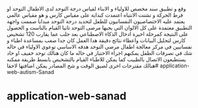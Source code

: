 وقع و تطبيق سند مخصص للاولياء و الابناء لقياس درجة التوحد لدى الاطفال التوحد او فرط الحركة و تشتت الانتباه اعتمدت كبداية على مقياس كارس و هو مقياس عالمي يعتمد عليه الاختصاصيون النفسانيون للطفل لتحديد درجة التوحد مبدايا صممت واجهة التطبيق معتمدة على كل الالوان التي يحبها مرضى التوحد تانيا القيام بالتاست و الحصول على النتيجة كمرحلة اخيرة ادخال الذكاء الاصطناعي بعد جلب عما يقارب 120 تشخيص كارس لتحليل البيانات واعطاء نتائج دقيقة هدا العمل كان جدا صعب بمساعدة اطباء و نفسانيين في مركز معالجة اطفال مرضي التوحد هدفه الاساسي توعوي الاولياء في حاله شك في تصرفات الطفل يمكنهم اجراء الاختبار في حاله ما كان هنالك توحد خفيف او حاد يستطيعون الاتصال بالطبيب كما يمكن للاطباء القيام بالتشخيص بابسط طريقة ممكنه هنالك مقترحات اخرى لضيق الوقت و شح المصادر يمكن اضافتها لاحقا# application-web-autism-Sanad
# application-web-sanad
